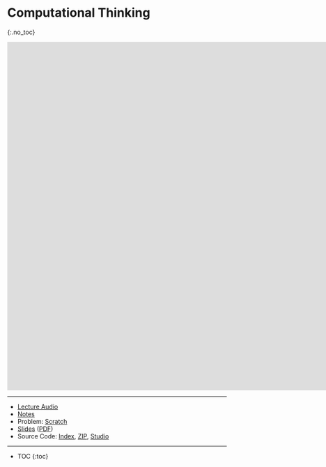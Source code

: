 # Computational Thinking
{:.no_toc}

<iframe width="1680" height="801" src="https://www.youtube.com/embed/jjqgP9dpD1k" frameborder="0" allow="accelerometer; autoplay; encrypted-media; gyroscope; picture-in-picture" allowfullscreen></iframe>

***

* [Lecture Audio](https://cdn.cs50.net/2019/fall/lectures/0/lecture0.mp3.download)
* [Notes](https://cs50.harvard.edu/x/2020/notes/0/)
* Problem: [Scratch](https://cs50.harvard.edu/x/2020/psets/0/)
* [Slides](https://docs.google.com/presentation/d/17wRd8ksO6QkUq906SUgm17AqcI-Jan42jkY-EmufxnE/edit?usp=sharing) ([PDF](https://cdn.cs50.net/2019/fall/lectures/0/lecture0.pdf))
* Source Code: [Index](https://cdn.cs50.net/2019/fall/lectures/0/src0/), [ZIP](https://cdn.cs50.net/2019/fall/lectures/0/src0.zip), [Studio](https://scratch.mit.edu/studios/25128634/)

***

* TOC
{:toc}
